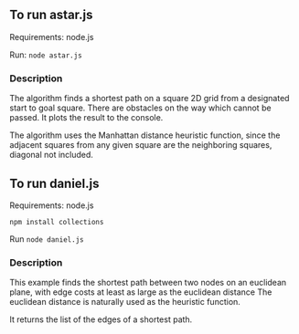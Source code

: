 ## To run astar.js ##
Requirements: node.js

Run: `node astar.js`

### Description ###
The algorithm finds a shortest path on a square 2D grid from a designated start to goal square.  There are obstacles on the way which cannot be passed. It plots the result to the console.

The algorithm uses the Manhattan distance heuristic function, since the adjacent squares from any given square are the neighboring squares, diagonal not included.




## To run daniel.js ##
Requirements: node.js
```
npm install collections
```

Run `node daniel.js`


### Description ###
This example finds the shortest path between two nodes on an euclidean plane, with edge costs at least as large as the euclidean distance The euclidean distance is naturally used as the heuristic function.

It returns the list of the edges of a shortest path.